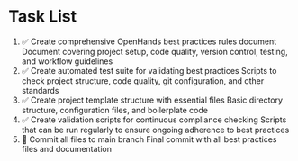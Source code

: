 # Task List

1. ✅ Create comprehensive OpenHands best practices rules document
Document covering project setup, code quality, version control, testing, and workflow guidelines
2. ✅ Create automated test suite for validating best practices
Scripts to check project structure, code quality, git configuration, and other standards
3. ✅ Create project template structure with essential files
Basic directory structure, configuration files, and boilerplate code
4. ✅ Create validation scripts for continuous compliance checking
Scripts that can be run regularly to ensure ongoing adherence to best practices
5. 🔄 Commit all files to main branch
Final commit with all best practices files and documentation

